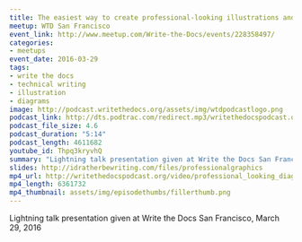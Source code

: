 ```yaml
---
title: The easiest way to create professional-looking illustrations and diagrams, by Tom Johnson
meetup: WTD San Francisco
event_link: http://www.meetup.com/Write-the-Docs/events/228358497/
categories:
- meetups
event_date: 2016-03-29
tags:
- write the docs
- technical writing
- illustration
- diagrams
image: http://podcast.writethedocs.org/assets/img/wtdpodcastlogo.png
podcast_link: http://dts.podtrac.com/redirect.mp3/writethedocspodcast.org/create-professional-graphics-tom-johnson.mp3
podcast_file_size: 4.6
podcast_duration: "5:14"
podcast_length: 4611682
youtube_id: Thpq3kryvhQ
summary: "Lightning talk presentation given at Write the Docs San Francisco, March 29, 2016"
slides: http://idratherbewriting.com/files/professionalgraphics
mp4_url: http://writethedocspodcast.org/video/professional_looking_diagrams_tom_johnson.mp4
mp4_length: 6361732
mp4_thumbnail: assets/img/episodethumbs/fillerthumb.png
---
```


Lightning talk presentation given at Write the Docs San Francisco, March 29, 2016
